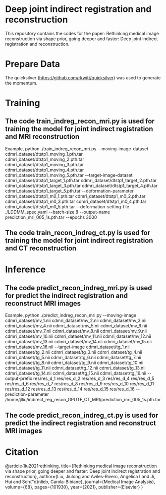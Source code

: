 # Deep joint indirect registration and reconstruction

This repository contains the codes for the paper: Rethinking medical image reconstruction via shape prior, going deeper and faster: Deep joint indirect registration and reconstruction.

# Prepare Data

The quicksilver (https://github.com/rkwitt/quicksilver) was used to generate the momentum.

# Training 


## The code train_indreg_recon_mri.py is used for training the model for joint indirect registration and MRI reconstruction  
Example,
python ./train_indreg_recon_mri.py --moving-image-dataset cdmri_dataset/dtstp1_moving_1.pth.tar cdmri_dataset/dtstp1_moving_2.pth.tar  cdmri_dataset/dtstp1_moving_3.pth.tar cdmri_dataset/dtstp1_moving_4.pth.tar cdmri_dataset/dtstp1_moving_5.pth.tar  --target-image-dataset cdmri_dataset/dtstp1_target_1.pth.tar cdmri_dataset/dtstp1_target_2.pth.tar cdmri_dataset/dtstp1_target_3.pth.tar cdmri_dataset/dtstp1_target_4.pth.tar cdmri_dataset/dtstp1_target_5.pth.tar  --deformation-parameter cdmri_dataset/dtstp1_m0_1.pth.tar cdmri_dataset/dtstp1_m0_2.pth.tar cdmri_dataset/dtstp1_m0_3.pth.tar cdmri_dataset/dtstp1_m0_4.pth.tar cdmri_dataset/dtstp1_m0_5.pth.tar --deformation-setting-file ./LDDMM_spec.yaml  --batch-size 8 --output-name prediction_mri_005_1s.pth.tar --epochs 3000   

## The code train_recon_indreg_ct.py is used for training the model for joint indirect registration and CT reconstruction  


# Inference


## The code predict_recon_indreg_mri.py is used for predict the indirect registration and  reconstruct MRI images  
Example,
python ./predict_indreg_recon_mri.py --moving-image cdmri_dataset/mv_1.nii  cdmri_dataset/mv_2.nii  cdmri_dataset/mv_3.nii   cdmri_dataset/mv_4.nii  cdmri_dataset/mv_5.nii  cdmri_dataset/mv_6.nii  cdmri_dataset/mv_7.nii  cdmri_dataset/mv_8.nii cdmri_dataset/mv_9.nii  cdmri_dataset/mv_10.nii  cdmri_dataset/mv_11.nii   cdmri_dataset/mv_12.nii  cdmri_dataset/mv_13.nii  cdmri_dataset/mv_14.nii  cdmri_dataset/mv_15.nii  cdmri_dataset/mv_16.nii --target-image  cdmri_dataset/tg_1.nii  cdmri_dataset/tg_2.nii  cdmri_dataset/tg_3.nii  cdmri_dataset/tg_4.nii cdmri_dataset/tg_5.nii  cdmri_dataset/tg_6.nii cdmri_dataset/tg_7.nii cdmri_dataset/tg_8.nii cdmri_dataset/tg_9.nii  cdmri_dataset/tg_10.nii  cdmri_dataset/tg_11.nii  cdmri_dataset/tg_12.nii cdmri_dataset/tg_13.nii  cdmri_dataset/tg_14.nii cdmri_dataset/tg_15.nii cdmri_dataset/tg_16.nii --output-prefix  res/res_d_1   res/res_d_2  res/res_d_3  res/res_d_4 res/res_d_5 res/res_d_6 res/res_d_7 res/res_d_8 res/res_d_9   res/res_d_10  res/res_d_11  res/res_d_12 res/res_d_13 res/res_d_14 res/res_d_15 res/res_d_16  --prediction-parameter  /home/jlliu/indirect_reg_recon_GPUTF_CT_MRI/prediction_mri_005_1s.pth.tar 

## The code predict_recon_indreg_ct.py is used for predict the indirect registration and  reconstruct MRI images   


# Citation

@article{liu2021rethinking,
  title={Rethinking medical image reconstruction via shape prior, going deeper and faster: Deep joint indirect registration and reconstruction},
  author={Liu, Jiulong and Aviles-Rivero, Angelica I and Ji, Hui and Sch{\"o}nlieb, Carola-Bibiane},
  journal={Medical Image Analysis},
  volume={68},
  pages={101930},
  year={2021},
  publisher={Elsevier}
}
